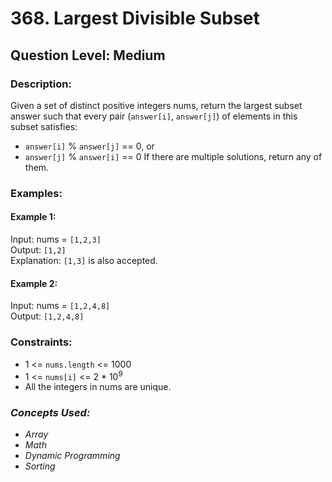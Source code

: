 # 368. Largest Divisible Subset
## Question Level: Medium
### Description:
Given a set of distinct positive integers nums, return the largest subset answer such that every pair (`answer[i]`, `answer[j]`) of elements in this subset satisfies:
- `answer[i]` % `answer[j]` == 0, or
- `answer[j]` % `answer[i]` == 0
If there are multiple solutions, return any of them.

### Examples:
#### Example 1:

Input: nums = `[1,2,3]`  
Output: `[1,2]`  
Explanation: `[1,3]` is also accepted.  
#### Example 2:

Input: nums = `[1,2,4,8]`  
Output: `[1,2,4,8]`  
### Constraints:

- 1 <= `nums.length` <= 1000
- 1 <= `nums[i]` <= 2 * 10<sup>9</sup>
- All the integers in nums are unique.

### <i>Concepts Used:
- Array
- Math
- Dynamic Programming
- Sorting </i>